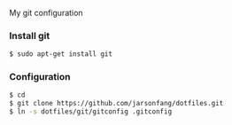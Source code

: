 My git configuration

### Install git

```bash
$ sudo apt-get install git
```

### Configuration

```bash
$ cd
$ git clone https://github.com/jarsonfang/dotfiles.git
$ ln -s dotfiles/git/gitconfig .gitconfig
```

